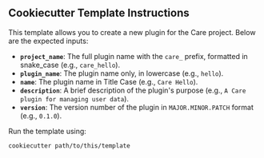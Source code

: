 ## Cookiecutter Template Instructions

This template allows you to create a new plugin for the Care project. Below are the expected inputs:

- **`project_name`**: The full plugin name with the `care_` prefix, formatted in snake_case (e.g., `care_hello`).
- **`plugin_name`**: The plugin name only, in lowercase (e.g., `hello`).
- **`name`**: The plugin name in Title Case (e.g., `Care Hello`).
- **`description`**: A brief description of the plugin's purpose (e.g., `A Care plugin for managing user data`).
- **`version`**: The version number of the plugin in `MAJOR.MINOR.PATCH` format (e.g., `0.1.0`).

Run the template using:
```bash
cookiecutter path/to/this/template
